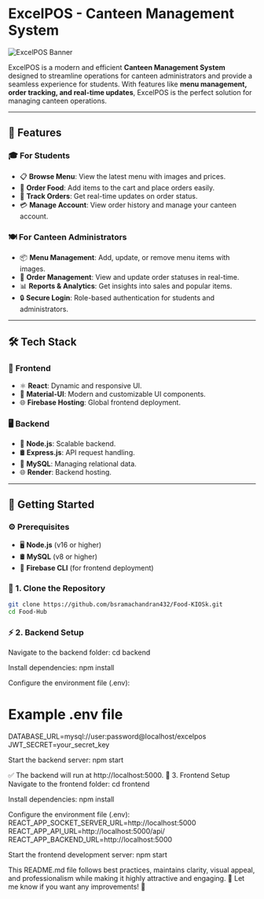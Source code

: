 # ExcelPOS - Canteen Management System
![ExcelPOS Banner](https://via.placeholder.com/1200x400?text=ExcelPOS+-+Canteen+Management+System)

ExcelPOS is a modern and efficient **Canteen Management System** designed to streamline operations for canteen administrators and provide a seamless experience for students. With features like **menu management, order tracking, and real-time updates**, ExcelPOS is the perfect solution for managing canteen operations.

---

## 🚀 Features

### 🎓 For Students
- 📋 **Browse Menu**: View the latest menu with images and prices.
- 🛒 **Order Food**: Add items to the cart and place orders easily.
- 🔄 **Track Orders**: Get real-time updates on order status.
- 💳 **Manage Account**: View order history and manage your canteen account.

### 🍽️ For Canteen Administrators
- 📦 **Menu Management**: Add, update, or remove menu items with images.
- 🚀 **Order Management**: View and update order statuses in real-time.
- 📊 **Reports & Analytics**: Get insights into sales and popular items.
- 🔒 **Secure Login**: Role-based authentication for students and administrators.

---

## 🛠️ Tech Stack

### 🎨 **Frontend**
- ⚛️ **React**: Dynamic and responsive UI.
- 🎨 **Material-UI**: Modern and customizable UI components.
- 🌐 **Firebase Hosting**: Global frontend deployment.

### 🖥️ **Backend**
- 🚀 **Node.js**: Scalable backend.
- 🛢️ **Express.js**: API request handling.
- 💾 **MySQL**: Managing relational data.
- 🌐 **Render**: Backend hosting.

---

## 🔧 Getting Started

### ⚙️ **Prerequisites**
- 🖥️ **Node.js** (v16 or higher)
- 🛢️ **MySQL** (v8 or higher)
- 🚀 **Firebase CLI** (for frontend deployment)

### 🔽 1. Clone the Repository
```bash
git clone https://github.com/bsramachandran432/Food-KIOSk.git
cd Food-Hub

```
### ⚡ 2. Backend Setup

Navigate to the backend folder:
cd backend


Install dependencies:
npm install


Configure the environment file (.env):
# Example .env file
DATABASE_URL=mysql://user:password@localhost/excelpos
JWT_SECRET=your_secret_key


Start the backend server:
npm start


✅ The backend will run at http://localhost:5000.
🎨 3. Frontend Setup
Navigate to the frontend folder:
cd frontend


Install dependencies:
npm install


Configure the environment file (.env):
REACT_APP_SOCKET_SERVER_URL=http://localhost:5000
REACT_APP_API_URL=http://localhost:5000/api/
REACT_APP_BACKEND_URL=http://localhost:5000


Start the frontend development server:
npm start

This README.md file follows best practices, maintains clarity, visual appeal, and professionalism while making it highly attractive and engaging. 🚀 Let me know if you want any improvements! 🎯


